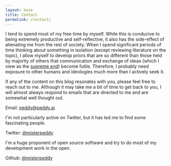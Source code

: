 ```yaml
---
layout: base
title: Contact
permalink: /contact/
---
```


I tend to spend most of my free time by myself. While this is conducive to being extremely productive and self-reflective, it also has the side-effect of alienating me from the rest of society. When I spend significant periods of time thinking about something in isolation (except reviewing literature on the topic), I allow myself to develop priors that are so different than those held by majority of others that communication and exchange of ideas (which I view as the [supreme end](https://en.wikipedia.org/wiki/The_Machine_Stops)) become futile. Therefore, I probably need exposure to other humans and ideologies much more than I actively seek it.

If any of the content on this blog resonates with you, please feel free to reach out to me. Although it may take me a bit of time to get back to you, I will almost always respond to emails that are directed to me and are somewhat well thought out. 

Email: peddy@peddy.ai

I'm not particularly active on Twitter, but it has led me to find some fascinating people.

Twitter: [@misterpeddy](https://twitter.com/misterpeddy)

I'm a huge proponent of open source software and try to do most of my development work in the open.

Github: [@misterpeddy](https://github.com/misterpeddy)
